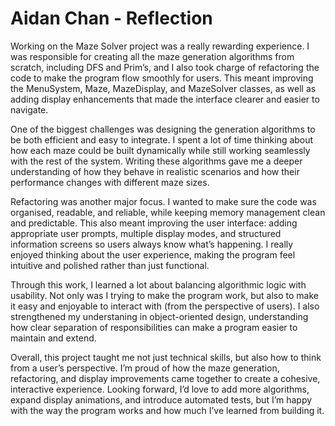 # Aidan Chan - Reflection

Working on the Maze Solver project was a really rewarding experience. I was responsible for creating all the maze generation algorithms from scratch, including DFS and Prim’s, and I also took charge of refactoring the code to make the program flow smoothly for users. This meant improving the MenuSystem, Maze, MazeDisplay, and MazeSolver classes, as well as adding display enhancements that made the interface clearer and easier to navigate.

One of the biggest challenges was designing the generation algorithms to be both efficient and easy to integrate. I spent a lot of time thinking about how each maze could be built dynamically while still working seamlessly with the rest of the system. Writing these algorithms gave me a deeper understanding of how they behave in realistic scenarios and how their performance changes with different maze sizes.

Refactoring was another major focus. I wanted to make sure the code was organised, readable, and reliable, while keeping memory management clean and predictable. This also meant improving the user interface: adding appropriate user prompts, multiple display modes, and structured information screens so users always know what’s happening. I really enjoyed thinking about the user experience, making the program feel intuitive and polished rather than just functional.

Through this work, I learned a lot about balancing algorithmic logic with usability. Not only was I trying to make the program work, but also to make it easy and enjoyable to interact with (from the perspective of users). I also strengthened my understaning in object-oriented design, understanding how clear separation of responsibilities can make a program easier to maintain and extend.

Overall, this project taught me not just technical skills, but also how to think from a user’s perspective. I’m proud of how the maze generation, refactoring, and display improvements came together to create a cohesive, interactive experience. Looking forward, I’d love to add more algorithms, expand display animations, and introduce automated tests, but I’m happy with the way the program works and how much I’ve learned from building it.